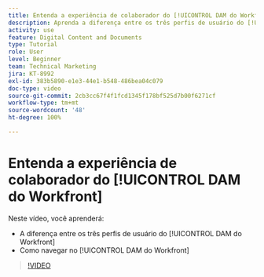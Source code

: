 ```yaml
---
title: Entenda a experiência de colaborador do [!UICONTROL DAM do Workfront]
description: Aprenda a diferença entre os três perfis de usuário do [!UICONTROL DAM do Workfront] e como navegar no [!UICONTROL DAM do Workfront].
activity: use
feature: Digital Content and Documents
type: Tutorial
role: User
level: Beginner
team: Technical Marketing
jira: KT-8992
exl-id: 383b5890-e1e3-44e1-b548-486bea04c079
doc-type: video
source-git-commit: 2cb3cc67f4f1fcd1345f178bf525d7b00f6271cf
workflow-type: tm+mt
source-wordcount: '48'
ht-degree: 100%

---
```


# Entenda a experiência de colaborador do [!UICONTROL DAM do Workfront]

Neste vídeo, você aprenderá:

* A diferença entre os três perfis de usuário do [!UICONTROL DAM do Workfront]
* Como navegar no [!UICONTROL DAM do Workfront]

>[!VIDEO](https://video.tv.adobe.com/v/335252/?quality=12&learn=on)
